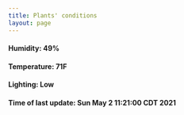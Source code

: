```yaml
---
title: Plants' conditions
layout: page
---
```



#### Humidity: 49%
#### Temperature: 71F
#### Lighting: Low
#### Time of last update: Sun May  2 11:21:00 CDT 2021
